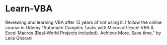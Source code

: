 # Learn-VBA

Reviewing and learning VBA after 15 years of not using it. I follow the online course in Udemy "Automate Complex Tasks with Microsoft Excel VBA & Excel Macros (Real-World Projects included). Achieve More. Save time." by Leila Gharani
